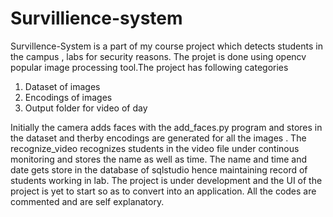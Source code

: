 # Survillience-system

Survillence-System is a part of my course project which detects students in the campus , labs for security reasons. The projet is done using opencv popular image  processing tool.The project has following categories

1) Dataset of images
2) Encodings of images
3) Output folder for video of day

Initially the camera adds faces with the add_faces.py program and stores in the dataset and therby encodings are generated for all the images . The recognize_video recognizes students in the video file under continous monitoring and stores the name as well as time.
The name and time and date gets store in the database of sqlstudio hence maintaining record of students working in lab. The project is under development and the UI of the project is yet to start so as to convert into an application.
All the codes are commented and are self explanatory.
